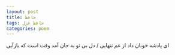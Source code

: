 ```yaml
---
layout: post
title: حافظ
tags: حافظ غزل
categories: poem
---
```


ای پادشه خوبان داد از غم تنهایی / دل بی تو به جان آمد وقت است که بازآیی
